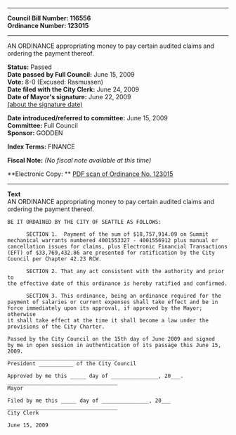 * * * * *  
  
**Council Bill Number: [](#h0)[](#h2)116556**   
**Ordinance Number: 123015**  
  
* * * * *  
  
AN ORDINANCE appropriating money to pay certain audited claims and ordering the payment thereof.  
  
**Status:** Passed   
**Date passed by Full Council:** June 15, 2009   
**Vote:** 8-0 (Excused: Rasmussen)   
**Date filed with the City Clerk:** June 24, 2009   
**Date of Mayor's signature:** June 22, 2009   
[(about the signature date)](/~public/approvaldate.htm)   
  
  
**Date introduced/referred to committee:** June 15, 2009   
**Committee:** Full Council   
**Sponsor:** GODDEN   
  
**Index Terms:** FINANCE  
  
**Fiscal Note:** *(No fiscal note available at this time)*  
  
**Electronic Copy: ** [PDF scan of Ordinance No. 123015](/~archives/Ordinances/Ord_123015.pdf)  
  
* * * * *  
  
**Text**  
    AN ORDINANCE appropriating money to pay certain audited claims and  
    ordering the payment thereof.  
  
    BE IT ORDAINED BY THE CITY OF SEATTLE AS FOLLOWS:  
  
          SECTION 1.  Payment of the sum of $18,757,914.09 on Summit  
    mechanical warrants numbered 4001553327 - 4001556912 plus manual or  
    cancellation issues for claims, plus Electronic Financial Transactions  
    (EFT) of $33,769,432.86 are presented for ratification by the City  
    Council per Chapter 42.23 RCW.  
  
          SECTION 2. That any act consistent with the authority and prior to  
    the effective date of this ordinance is hereby ratified and confirmed.  
  
          SECTION 3. This ordinance, being an ordinance required for the  
    payment of salaries or current expenses shall take effect and be in  
    force immediately upon its approval, if approved by the Mayor; otherwise  
    it shall take effect at the time it shall become a law under the  
    provisions of the City Charter.  
  
    Passed by the City Council on the 15th day of June 2009 and signed  
    by me in open session in authentication of its passage this June 15,  
    2009.  
    ___________________________________  
    President ___________ of the City Council  
  
    Approved by me this _____ day of _______________, 20___.  
    ___________________________________  
    Mayor  
  
    Filed by me this _____ day of _______________, 20___  
    ___________________________________  
    City Clerk  
  
    June 15, 2009  

